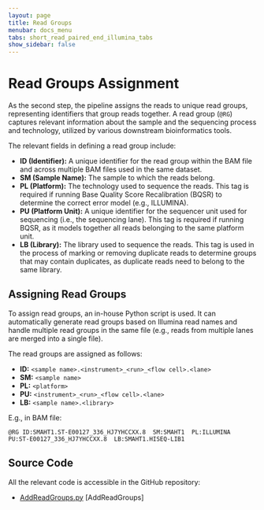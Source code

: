 ```yaml
---
layout: page
title: Read Groups
menubar: docs_menu
tabs: short_read_paired_end_illumina_tabs
show_sidebar: false
---
```


# Read Groups Assignment

As the second step, the pipeline assigns the reads to unique read groups, representing identifiers that group reads together. A read group (`@RG`) captures relevant information about the sample and the sequencing process and technology, utilized by various downstream bioinformatics tools.

The relevant fields in defining a read group include:

- **ID (Identifier):** A unique identifier for the read group within the BAM file and across multiple BAM files used in the same dataset.
- **SM (Sample Name):** The sample to which the reads belong.
- **PL (Platform):** The technology used to sequence the reads. This tag is required if running Base Quality Score Recalibration (BQSR) to determine the correct error model (e.g., ILLUMINA).
- **PU (Platform Unit):** A unique identifier for the sequencer unit used for sequencing (i.e., the sequencing lane). This tag is required if running BQSR, as it models together all reads belonging to the same platform unit.
- **LB (Library):** The library used to sequence the reads. This tag is used in the process of marking or removing duplicate reads to determine groups that may contain duplicates, as duplicate reads need to belong to the same library.

## Assigning Read Groups

To assign read groups, an in-house Python script is used. It can automatically generate read groups based on Illumina read names and handle multiple read groups in the same file (e.g., reads from multiple lanes are merged into a single file).

The read groups are assigned as follows:

- **ID:** `<sample name>.<instrument>_<run>_<flow cell>.<lane>`
- **SM:** `<sample name>`
- **PL:** `<platform>`
- **PU:** `<instrument>_<run>_<flow cell>.<lane>`
- **LB:** `<sample name>.<library>`

E.g., in BAM file:

```text
@RG ID:SMAHT1.ST-E00127_336_HJ7YHCCXX.8  SM:SMAHT1  PL:ILLUMINA  PU:ST-E00127_336_HJ7YHCCXX.8  LB:SMAHT1.HISEQ-LIB1
```

## Source Code

All the relevant code is accessible in the GitHub repository:

  - [AddReadGroups.py](https://github.com/smaht-dac/pipelines-scripts/blob/main/processing_scripts/AddReadGroups.py) [AddReadGroups]
